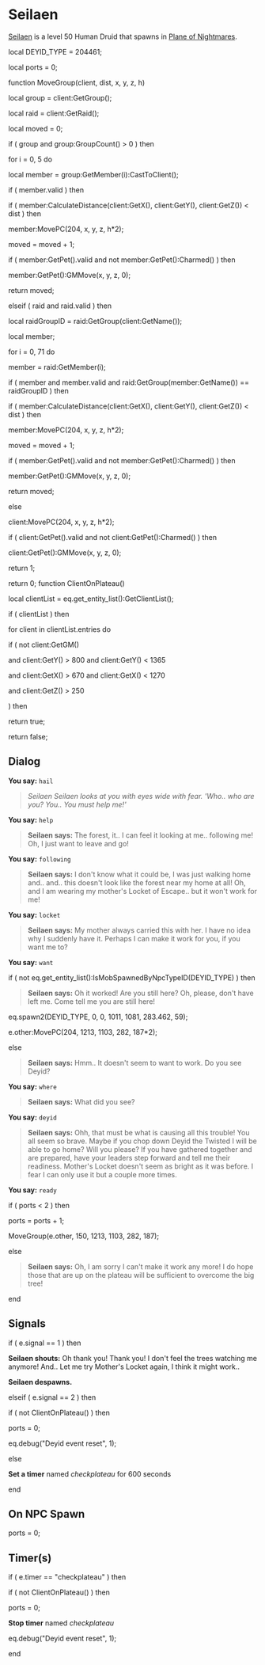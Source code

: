# Seilaen



[Seilaen](/npc/204047) is a level 50 Human Druid that spawns in [Plane of Nightmares](/zone/204).

local DEYID_TYPE = 204461; 

local ports = 0;

function MoveGroup(client, dist, x, y, z, h)

local group = client:GetGroup();

local raid = client:GetRaid();

local moved = 0;


if ( group and group:GroupCount() > 0 ) then


for i = 0, 5 do



local member = group:GetMember(i):CastToClient();




if ( member.valid ) then




if ( member:CalculateDistance(client:GetX(), client:GetY(), client:GetZ()) < dist ) then





member:MovePC(204, x, y, z, h*2);





moved = moved + 1;





if ( member:GetPet().valid and not member:GetPet():Charmed() ) then






member:GetPet():GMMove(x, y, z, 0);












return moved;

elseif ( raid and raid.valid ) then


local raidGroupID = raid:GetGroup(client:GetName());


local member;


for i = 0, 71 do



member = raid:GetMember(i);







if ( member and member.valid and raid:GetGroup(member:GetName()) == raidGroupID ) then








if ( member:CalculateDistance(client:GetX(), client:GetY(), client:GetZ()) < dist ) then





member:MovePC(204, x, y, z, h*2);





moved = moved + 1;





if ( member:GetPet().valid and not member:GetPet():Charmed() ) then






member:GetPet():GMMove(x, y, z, 0);














return moved;

else


client:MovePC(204, x, y, z, h*2);


if ( client:GetPet().valid and not client:GetPet():Charmed() ) then



client:GetPet():GMMove(x, y, z, 0);



return 1;

return 0;
function ClientOnPlateau()

local clientList = eq.get_entity_list():GetClientList();


if ( clientList ) then


for client in clientList.entries do






if ( not client:GetGM()




and client:GetY() > 800 and client:GetY() < 1365




and client:GetX() > 670 and client:GetX() < 1270




and client:GetZ() > 250



) then








return true;




return false;


## Dialog



**You say:** `hail`



>*Seilaen Seilaen looks at you with eyes wide with fear.  'Who.. who are you?  You.. You must help me!'*




**You say:** `help`



>**Seilaen says:** The forest, it.. I can feel it looking at me.. following me!  Oh, I just want to leave and go!



**You say:** `following`



>**Seilaen says:** I don't know what it could be, I was just walking home and.. and.. this doesn't look like the forest near my home at all!   Oh, and I am wearing my mother's Locket of Escape.. but it won't work for me!




**You say:** `locket`



>**Seilaen says:** My mother always carried this with her.  I have no idea why I suddenly have it.  Perhaps I can make it work for you, if you want me to?



**You say:** `want`





if ( not eq.get_entity_list():IsMobSpawnedByNpcTypeID(DEYID_TYPE) ) then



>**Seilaen says:** Oh it worked!  Are you still here?  Oh, please, don't have left me.  Come tell me you are still here!



eq.spawn2(DEYID_TYPE, 0, 0, 1011, 1081, 283.462, 59);



e.other:MovePC(204, 1213, 1103, 282, 187*2);


else



>**Seilaen says:** Hmm.. It doesn't seem to want to work.  Do you see Deyid?





**You say:** `where`



>**Seilaen says:** What did you see?




**You say:** `deyid`



>**Seilaen says:** Ohh, that must be what is causing all this trouble!  You all seem so brave.  Maybe if you chop down Deyid the Twisted I will be able to go home?  Will you please?  If you have gathered together and are prepared, have your leaders step forward and tell me their readiness.  Mother's Locket doesn't seem as bright as it was before.  I fear I can only use it but a couple more times.


**You say:** `ready`





if ( ports < 2 ) then







ports = ports + 1;



MoveGroup(e.other, 150, 1213, 1103, 282, 187);


else



>**Seilaen says:** Oh, I am sorry I can't make it work any more!  I do hope those that are up on the plateau will be sufficient to overcome the big tree!


end



## Signals

if ( e.signal == 1 ) then


**Seilaen shouts:** <span class="text-danger">Oh thank you! Thank you! I don't feel the trees watching me anymore!  And.. Let me try Mother's Locket again, I think it might work..</span>


**Seilaen despawns.**




elseif ( e.signal == 2 ) then


if ( not ClientOnPlateau() ) then



ports = 0;



eq.debug("Deyid event reset", 1);


else



**Set a timer** named *checkplateau* for 600 seconds

end



## On NPC Spawn

ports = 0;


## Timer(s)

if ( e.timer == "checkplateau" ) then


if ( not ClientOnPlateau() ) then



ports = 0;



**Stop timer** named *checkplateau*



eq.debug("Deyid event reset", 1);

end
